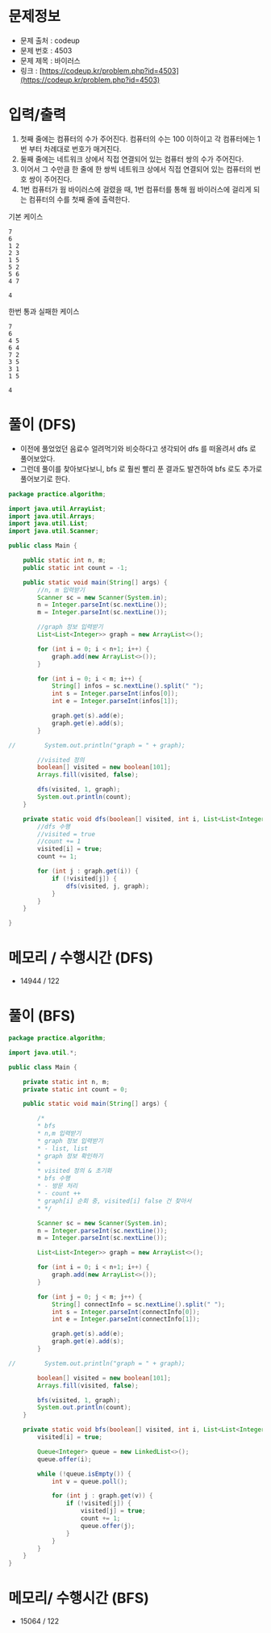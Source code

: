 # 문제정보

- 문제 출처 : codeup
- 문제 번호 : 4503
- 문제 제목 : 바이러스
- 링크 : [https://codeup.kr/problem.php?id=4503](https://codeup.kr/problem.php?id=4503)

# 입력/출력
1. 첫째 줄에는 컴퓨터의 수가 주어진다. 컴퓨터의 수는 100 이하이고 각 컴퓨터에는 1번 부터 차례대로 번호가 매겨진다. 
2. 둘째 줄에는 네트워크 상에서 직접 연결되어 있는 컴퓨터 쌍의 수가 주어진다. 
3. 이어서 그 수만큼 한 줄에 한 쌍씩 네트워크 상에서 직접 연결되어 있는 컴퓨터의 번호 쌍이 주어진다. 
4. 1번 컴퓨터가 웜 바이러스에 걸렸을 때, 1번 컴퓨터를 통해 웜 바이러스에 걸리게 되는 컴퓨터의 수를 첫째 줄에 출력한다.

기본 케이스
```text
7
6
1 2
2 3
1 5
5 2
5 6
4 7

4
```

한번 통과 실패한 케이스 
```text
7
6
4 5
6 4
7 2
3 5
3 1
1 5

4
```


# 풀이 (DFS)
- 이전에 풀었었던 음료수 얼려먹기와 비슷하다고 생각되어 dfs 를 떠올려서 dfs 로 풀어보았다. 
- 그런데 풀이를 찾아보다보니, bfs 로 훨씬 빨리 푼 결과도 발견하여 bfs 로도 추가로 풀어보기로 한다. 

```java
package practice.algorithm;

import java.util.ArrayList;
import java.util.Arrays;
import java.util.List;
import java.util.Scanner;

public class Main {

    public static int n, m;
    public static int count = -1;

    public static void main(String[] args) {
        //n, m 입력받기
        Scanner sc = new Scanner(System.in);
        n = Integer.parseInt(sc.nextLine());
        m = Integer.parseInt(sc.nextLine());

        //graph 정보 입력받기
        List<List<Integer>> graph = new ArrayList<>();

        for (int i = 0; i < n+1; i++) {
            graph.add(new ArrayList<>());
        }

        for (int i = 0; i < m; i++) {
            String[] infos = sc.nextLine().split(" ");
            int s = Integer.parseInt(infos[0]);
            int e = Integer.parseInt(infos[1]);

            graph.get(s).add(e);
            graph.get(e).add(s);
        }

//        System.out.println("graph = " + graph);

        //visited 정의
        boolean[] visited = new boolean[101];
        Arrays.fill(visited, false);

        dfs(visited, 1, graph);
        System.out.println(count);
    }

    private static void dfs(boolean[] visited, int i, List<List<Integer>> graph) {
        //dfs 수행
        //visited = true
        //count += 1
        visited[i] = true;
        count += 1;

        for (int j : graph.get(i)) {
            if (!visited[j]) {
                dfs(visited, j, graph);
            }
        }
    }

}

```

# 메모리 / 수행시간 (DFS)
- 14944 / 122



# 풀이 (BFS)

```java
package practice.algorithm;

import java.util.*;

public class Main {

    private static int n, m;
    private static int count = 0;

    public static void main(String[] args) {

        /*
        * bfs
        * n,m 입력받기
        * graph 정보 입력받기
        * - list, list
        * graph 정보 확인하기
        *
        * visited 정의 & 초기화
        * bfs 수행
        * - 방문 처리
        * - count ++
        * graph[i] 순회 중, visited[i] false 건 찾아서
        * */

        Scanner sc = new Scanner(System.in);
        n = Integer.parseInt(sc.nextLine());
        m = Integer.parseInt(sc.nextLine());

        List<List<Integer>> graph = new ArrayList<>();

        for (int i = 0; i < n+1; i++) {
            graph.add(new ArrayList<>());
        }

        for (int j = 0; j < m; j++) {
            String[] connectInfo = sc.nextLine().split(" ");
            int s = Integer.parseInt(connectInfo[0]);
            int e = Integer.parseInt(connectInfo[1]);

            graph.get(s).add(e);
            graph.get(e).add(s);
        }

//        System.out.println("graph = " + graph);

        boolean[] visited = new boolean[101];
        Arrays.fill(visited, false);

        bfs(visited, 1, graph);
        System.out.println(count);
    }

    private static void bfs(boolean[] visited, int i, List<List<Integer>> graph) {
        visited[i] = true;

        Queue<Integer> queue = new LinkedList<>();
        queue.offer(i);

        while (!queue.isEmpty()) {
            int v = queue.poll();

            for (int j : graph.get(v)) {
                if (!visited[j]) {
                    visited[j] = true;
                    count += 1;
                    queue.offer(j);
                }
            }
        }
    }
}

```

# 메모리/ 수행시간 (BFS)
- 15064 / 122